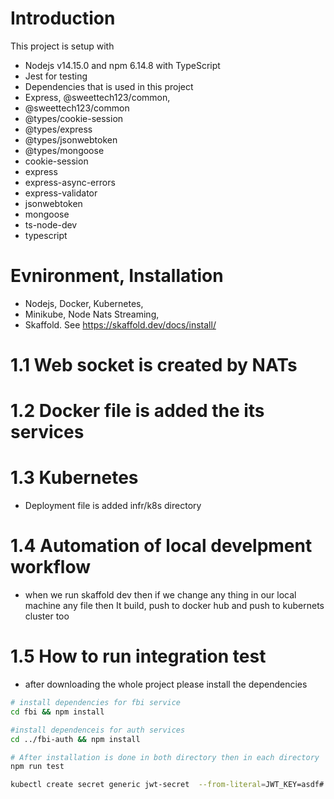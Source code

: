 
# Introduction

This project is setup with 
  -  Nodejs v14.15.0 and npm 6.14.8 with TypeScript
  -  Jest for testing 
  -  Dependencies that is used in this project
  -  Express, @sweettech123/common, 
  -  @sweettech123/common
  -  @types/cookie-session
  -  @types/express
  -  @types/jsonwebtoken
  -  @types/mongoose
  -  cookie-session
  -  express
  -  express-async-errors
  -  express-validator
  -  jsonwebtoken
  -  mongoose
  -  ts-node-dev
  -  typescript

# Evnironment, Installation
  - Nodejs, Docker, Kubernetes, 
  - Minikube, Node Nats Streaming, 
  - Skaffold. See https://skaffold.dev/docs/install/
 
# 1.1 Web socket is created by NATs
# 1.2 Docker file is added the its services
# 1.3 Kubernetes 
  - Deployment file is added  infr/k8s directory
# 1.4 Automation of local develpment workflow 
  - when we run skaffold dev then if we change any thing in our local machine any file then It build, push to docker hub and push to kubernets cluster too
# 1.5 How to run integration test 
  - after downloading the whole project please install the dependencies 
  ``` bash
  # install dependencies for fbi service
  cd fbi && npm install 

  #install dependenceis for auth services
  cd ../fbi-auth && npm install 

  # After installation is done in both directory then in each directory
  npm run test 

kubectl create secret generic jwt-secret  --from-literal=JWT_KEY=asdf# 